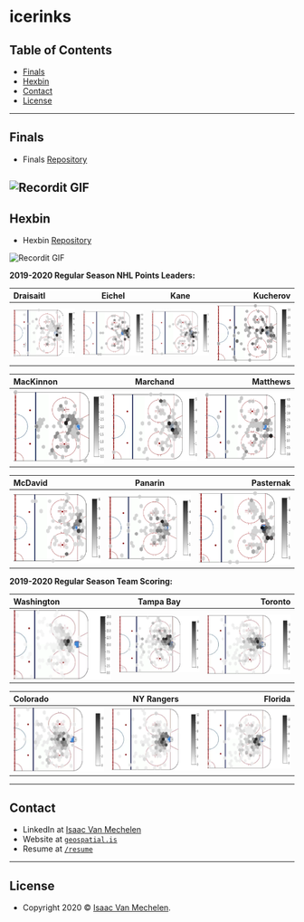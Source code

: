 # icerinks


## Table of Contents
- [Finals](#finals)
- [Hexbin](#hexbin)
- [Contact](#contact)
- [License](#license)

---
## Finals
- Finals <a href="https://github.com/vanmeciv/icerinks/tree/master/finals" target="_blank">Repository</a>

![Recordit GIF](http://g.recordit.co/suz077M7MR.gif)
---
## Hexbin
- Hexbin <a href="https://github.com/vanmeciv/icerinks/tree/master/hexbin" target="_blank">Repository</a> 

![Recordit GIF](http://g.recordit.co/cTF8VBACTN.gif)

__2019-2020 Regular Season NHL Points Leaders:__


| Draisaitl | Eichel | Kane | Kucherov |
| :---         |     :---:      |          :---: |           ---: |
| <img src="hexbin/img/_Points_2019-2020_Draisaitl_withTilemap.png">   | <img src="hexbin/img/_Points_2019-2020_Eichel_withTilemap.png">     | <img src="hexbin/img/_Points_2019-2020_Kane_withTilemap.png">    | <img src="hexbin/img/_Points_2019-2020_Kucherov_withTilemap.png">   |

| MacKinnon | Marchand | Matthews |
| :---         |     :---:      |          ---: |
| <img src="hexbin/img/_Points_2019-2020_MacKinnon_withTilemap.png">     | <img src="hexbin/img/_Points_2019-2020_Marchand_withTilemap.png">    | <img src="hexbin/img/_Points_2019-2020_Matthews_withTilemap.png">   |


| McDavid | Panarin | Pasternak |
| :---         |     :---:      |           ---: |
|  <img src="hexbin/img/_Points_2019-2020_McDavid_withTilemap.png">     | <img src="hexbin/img/_Points_2019-2020_Panarin_withTilemap.png">    | <img src="hexbin/img/_Points_2019-2020_Pastrnak_withTilemap.png">    |


__2019-2020 Regular Season Team Scoring:__

| Washington | Tampa Bay | Toronto |
| :---         |     :---:      |          ---: |
| <img src="/hexbin/img/2019-2020_Goals_WSH_tilemap.png">     | <img src="/hexbin/img/2019-2020_Goals_TBL_tilemap.png">    | <img src="/hexbin/img/2019-2020_Goals_TOR_tilemap.png">   |

| Colorado | NY Rangers | Florida |
| :---         |     :---:      |          ---: |
| <img src="/hexbin/img/2019-2020_Goals_COL_tilemap.png">     | <img src="/hexbin/img/2019-2020_Goals_NYR_tilemap.png">     | <img src="/hexbin/img/2019-2020_Goals_FLA_tilemap.png">    |

---
## Contact

- LinkedIn at <a href="https://www.linkedin.com/in/isaac-vanmechelen/" target="_blank">Isaac Van Mechelen</a>
- Website at <a href="https://geospatial.is" target="_blank">`geospatial.is`</a>
- Resume at <a class="resume" href="https://geospatial.is/Resume_Van%20Mechelen_uw.pdf" target="_blank">`/resume`</a>

---

## License

- Copyright 2020 © <a href="https://geospatial.is" target="_blank">Isaac Van Mechelen</a>.
